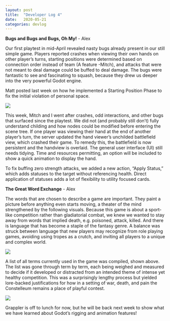 ```yaml
---
layout: post
title:  "Developer Log 4"
date:   2020-05-21
categories: devlog
---
```


**Bugs and Bugs and Bugs, Oh My!** - Alex

Our first playtest in mid-April revealed nasty bugs already present in our still simple game. Players reported crashes when viewing their own hands on other player’s turns, starting positions were determined based on connection order instead of team (A feature -Mitch), and attacks that were not meant to deal damage could be buffed to deal damage. The bugs were fantastic to see and fascinating to squash, because they drew us deeper into the very powerful Godot engine.

Matt posted last week on how he implemented a Starting Position Phase to fix the initial violation of personal space.

![](https://cdn.discordapp.com/attachments/575192288951533571/711812751218966569/fancy_meeting.png)

<!--end_excerpt-->

This week, Mitch and I went after crashes, odd interactions, and other bugs that surfaced since the playtest. We did not (and probably still don’t) fully understand childing and how nodes could be modified before entering the scene tree. If one player was viewing their hand at the end of another player’s turn, the server updated the hand viewer’s unchilded battlefield view, which crashed their game. To remedy this, the battlefield is now persistent and the handview is overlaid. The general user interface (UI) still needs tidying. Time and resources permitting, an option will be included to show a quick animation to display the hand.

To fix buffing zero strength attacks, we added a new action, “Apply Status,” which adds statuses to the target without referencing health. Direct application of statuses adds a lot of flexibility to utility focused cards.

**The Great Word Exchange** - Alex

The words that are chosen to describe a game are important. They paint a picture before anything even starts moving, a theater of the mind strengthened by the following visuals. Because this game is about a sport-like competition rather than gladiatorial combat, we knew we wanted to stay away from words that implied death, e.g. poisoned, attack, killed. And there is language that has become a staple of the fantasy genre. A balance was struck between language that new players may recognize from role playing games, avoiding using tropes as a crutch, and inviting all players to a unique and complex world.

![](https://cdn.discordapp.com/attachments/575192288951533571/711812758802268200/vocab_list.gif)

A list of all terms currently used in the game was compiled, shown above. The list was gone through term by term, each being weighed and measured to decide if it developed or distracted from an intended theme of intense yet healthy competition. This was a surprisingly lengthy process but yielded lore-backed justifications for how in a setting of war, death, and pain the Constelleum remains a place of playful contest.

![](https://cdn.discordapp.com/attachments/575192288951533571/711812755149029456/flow_off_to_lunch.gif)

Grappler is off to lunch for now, but he will be back next week to show what we have learned about Godot’s rigging and animation features!
